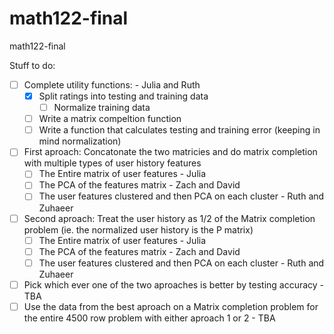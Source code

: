 # math122-final
math122-final

Stuff to do:

- [ ] Complete utility functions: - Julia and Ruth
  - [x] Split ratings into testing and training data
    - [ ] Normalize training data 
  - [ ] Write a matrix compeltion function
  - [ ] Write a function that calculates testing and training error (keeping in mind normalization)
- [ ] First aproach: Concatonate the two matricies and do matrix completion with multiple types of user history features
  - [ ] The Entire matrix of user features - Julia
  - [ ] The PCA of the features matrix - Zach and David
  - [ ] The user features clustered and then PCA on each cluster - Ruth and Zuhaeer
- [ ] Second aproach: Treat the user history as 1/2 of the Matrix completion problem (ie. the normalized user history is the P matrix)
  - [ ] The Entire matrix of user features - Julia
  - [ ] The PCA of the features matrix - Zach and David
  - [ ] The user features clustered and then PCA on each cluster - Ruth and Zuhaeer
- [ ] Pick which ever one of the two aproaches is better by testing accuracy - TBA 
- [ ] Use the data from the best aproach on a Matrix completion problem for the entire 4500 row problem with either aproach 1 or 2 - TBA

